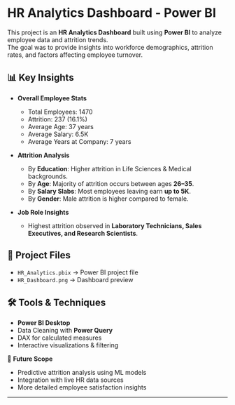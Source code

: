 # HR Analytics Dashboard - Power BI

This project is an **HR Analytics Dashboard** built using **Power BI** to analyze employee data and attrition trends.  
The goal was to provide insights into workforce demographics, attrition rates, and factors affecting employee turnover.

## 📊 Key Insights
- **Overall Employee Stats**
  - Total Employees: 1470  
  - Attrition: 237 (16.1%)  
  - Average Age: 37 years  
  - Average Salary: 6.5K  
  - Average Years at Company: 7 years  

- **Attrition Analysis**
  - By **Education**: Higher attrition in Life Sciences & Medical backgrounds.  
  - By **Age**: Majority of attrition occurs between ages **26–35**.  
  - By **Salary Slabs**: Most employees leaving earn **up to 5K**.  
  - By **Gender**: Male attrition is higher compared to female.  

- **Job Role Insights**
  - Highest attrition observed in **Laboratory Technicians, Sales Executives, and Research Scientists**.  

## 📂 Project Files
- `HR_Analytics.pbix` → Power BI project file  
- `HR_Dashboard.png` → Dashboard preview  

## 🛠️ Tools & Techniques
- **Power BI Desktop**  
- Data Cleaning with **Power Query**  
- DAX for calculated measures  
- Interactive visualizations & filtering  
  

🚀 **Future Scope**  
- Predictive attrition analysis using ML models  
- Integration with live HR data sources  
- More detailed employee satisfaction insights  

---
